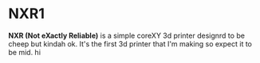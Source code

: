 # NXR1
**NXR (Not eXactly Reliable)** is a simple coreXY 3d printer designrd to be cheep but kindah ok.
It's the first 3d printer that I'm making so expect it to be mid. hi
